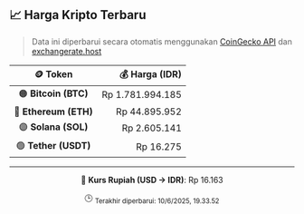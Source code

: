 

<!-- HARGA_KRIPTO -->
## 📈 Harga Kripto Terbaru

> Data ini diperbarui secara otomatis menggunakan [CoinGecko API](https://www.coingecko.com/) dan [exchangerate.host](https://exchangerate.host/)

<div align="center">

| 🪙 Token | 💰 Harga (IDR) |
|:------:|---------------:|
| 🟠 **Bitcoin (BTC)**   | Rp 1.781.994.185 |
| 🔵 **Ethereum (ETH)**  | Rp 44.895.952 |
| 🟣 **Solana (SOL)**    | Rp 2.605.141 |
| 🟢 **Tether (USDT)**   | Rp 16.275 |

---

💱 **Kurs Rupiah (USD → IDR)**: Rp 16.163

🕒 <sub>Terakhir diperbarui: 10/6/2025, 19.33.52</sub>

</div>
<!-- /HARGA_KRIPTO -->